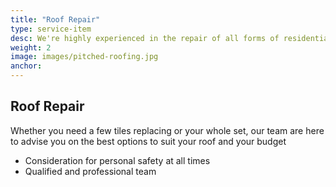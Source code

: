 ```yaml
---
title: "Roof Repair"
type: service-item
desc: We're highly experienced in the repair of all forms of residential and commerical roofs.
weight: 2
image: images/pitched-roofing.jpg
anchor: 
---
```

## Roof Repair

Whether you need a few tiles replacing or your whole set, our team are here to advise you on the best options to suit your roof and your budget

* Consideration for personal safety at all times
* Qualified and professional team
